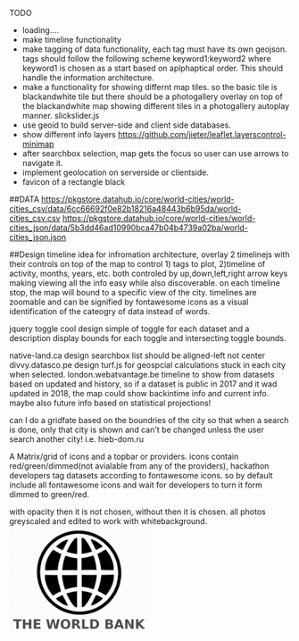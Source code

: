 TODO
- loading....
- make timeline functionality
- make tagging of data functionality, each tag must have its own geojson. tags should follow the following scheme keyword1:keyword2 where keyword1 is chosen as a start based on aplphaptical order. This should handle the information architecture.
- make a functionality for showing differnt map tiles. so the basic tile is blackandwhite tile but there should be a photogallery overlay on top of the blackandwhite map showing different tiles in a photogallery autoplay manner. slickslider.js
- use geoid to build server-side and client side databases.
- show different info layers https://github.com/jieter/leaflet.layerscontrol-minimap
- after searchbox selection, map gets the focus so user can use arrows to navigate it.
- implement geolocation on serverside or clientside.
- favicon of a rectangle black

##DATA
https://pkgstore.datahub.io/core/world-cities/world-cities_csv/data/6cc66692f0e82b18216a48443b6b95da/world-cities_csv.csv
https://pkgstore.datahub.io/core/world-cities/world-cities_json/data/5b3dd46ad10990bca47b04b4739a02ba/world-cities_json.json

##Design
timeline idea for infromation architecture, overlay 2 timelinejs with their controls on top of the map to control 1) tags to plot, 2)timeline of activity, months, years, etc. both controled by up,down,left,right arrow keys making viewing all the info easy while also discoverable. on each timeline stop, the map will bound to a specific view of the city. timelines are zoomable and can be signified by fontawesome icons as a visual identification of the cateogry of data instead of words.


jquery toggle cool design simple of toggle for each dataset and a description
display bounds for each toggle and intersecting toggle bounds.

native-land.ca design
searchbox list should be aligned-left not center
divvy.datasco.pe design
turf.js for geospcial calculations
stuck in each city when selected.
london.webatvantage.be timeline to show from datasets based on updated and history, so if a dataset is public in 2017 and it wad updated in 2018, the map could show backintime info and current info. maybe also future info based on statistical projections!

can I do a gridfate based on the boundries of the city so that when a search is done, only that city is shown and can't be changed unless the user search another city! i.e. hieb-dom.ru

A Matrix/grid of icons and a topbar or providers. icons contain red/green/dimmed(not avialable from any of the providers), hackathon developers tag datasets according to fontawesome icons. so by default include all fontawesome icons and wait for developers to turn it form dimmed to green/red.

with opacity then it is not chosen, without then it is chosen. all photos greyscaled and edited to work with whitebackground.
<img src="img/datasources/worldbank.png" alt="worldbank" style="width: 250px">
